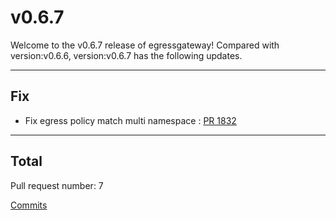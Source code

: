 
# v0.6.7
Welcome to the v0.6.7 release of egressgateway!
Compared with version:v0.6.6, version:v0.6.7 has the following updates.

***

## Fix

* Fix egress policy match multi namespace : [PR 1832](https://github.com/spidernet-io/egressgateway/pull/1832)



***

## Total 

Pull request number: 7

[ Commits ](https://github.com/spidernet-io/egressgateway/compare/v0.6.6...v0.6.7)
